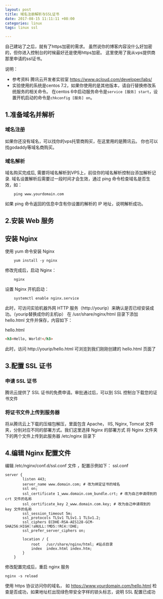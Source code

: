 ```yaml
---
layout: post
title: 域名注册解析与SSL证书
date: 2017-08-15 11:11:11 +08:00
categories: linux
tags: linux ssl

---
```


<!---
# 体验域名注册解析与SSL证书
-->

自己建站了之后，就有了https加密的需求。
虽然说你的博客内容没什么好加密的，但你进入控制台的时候最好还是使用https加密。
这里使用了我从vps提供商那里申请的ssl证书。


说明：
* 参考资料 腾讯云开发者实验室 https://www.qcloud.com/developer/labs/
* 实验使用的系统是centos 7.2，如果你使用的是其他版本，请自行替换修改系统服务的相关命令。
在centos 6中启动服务命令是`service [服务] start`，设置开机启动的命令是`chkconfig [服务] on`。


## 1.准备域名并解析

### 域名注册
如果你还没有域名，可以找你的vps托管商购买，在这里用的是腾讯云。
你也可以找godaddy等域名商购买。

### 域名解析
域名购买完成后, 需要将域名解析到VPS上，前往你的域名解析控制台添加解析记录.
域名设置解析后需要过一段时间才会生效，通过 ping 命令检查域名是否生效，如：
```shell
    ping www.yourdomain.com
```

如果 ping 命令返回的信息中含有你设置的解析的 IP 地址，说明解析成功。

## 2.安装 Web 服务

## 安装 Nginx
使用 yum 命令安装 Nginx
```shell
    yum install -y nginx
```

修改完成后，启动 Nginx：
```shell
    nginx
```

设置 Nginx 开机启动：
```shell
    systemctl enable nginx.service
```
此时，可访问实验机器外网 HTTP 服务（http://yourip）来确认是否已经安装成功。（yourip替换成你的主机ip）
在 /usr/share/nginx/html 目录下添加 hello.html 文件并保存，内容如下：

hello.html
```html
<h3>Hello, World!</h3>
```

此时，访问 http://yourip/hello.html 可浏览到我们刚刚创建的 hello.html 页面了

## 3.配置 SSL 证书

### 申请 SSL 证书
腾讯云提供了 SSL 证书的免费申请。审批通过后，可以到 SSL 控制台下载您的证书文件

### 将证书文件上传到服务器
将从腾讯云上下载的压缩包解压，里面包含 Apache， IIS, Nginx, Tomcat 文件夹，分别对应不同的部署方式。我们这里选择 Nginx 的部署方式
将 Nginx 文件夹下的两个文件上传到此服务器 /etc/nginx 目录下

## 4.编辑 Nginx 配置文件
编辑 /etc/nginx/conf.d/ssl.conf 文件 ，配置示例如下：
ssl.conf
```
server {
        listen 443;
        server_name www.domain.com; # 改为绑定证书的域名
        ssl on;
        ssl_certificate 1_www.domain.com_bundle.crt; # 改为自己申请得到的 crt 文件的名称
        ssl_certificate_key 2_www.domain.com.key; # 改为自己申请得到的 key 文件的名称
        ssl_session_timeout 5m;
        ssl_protocols TLSv1 TLSv1.1 TLSv1.2;
        ssl_ciphers ECDHE-RSA-AES128-GCM-SHA256:HIGH:!aNULL:!MD5:!RC4:!DHE;
        ssl_prefer_server_ciphers on;

        location / {
            root   /usr/share/nginx/html; #站点目录
            index  index.html index.htm;
        }
    }
```

修改配置完成后，重启 nginx 服务
```shell
nginx -s reload
```
使用 https 协议访问你的域名， 如 https://www.yourdomain.com/hello.html 检查是否成功，如果地址栏出现绿色带安全字样的锁头标志，说明 SSL 配置已成功
